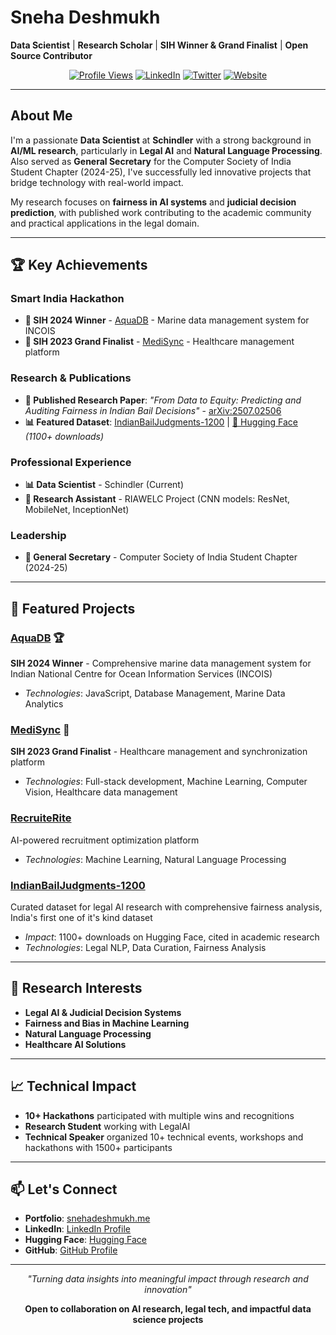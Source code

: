 # Sneha Deshmukh

**Data Scientist** | **Research Scholar** | **SIH Winner & Grand Finalist** | **Open Source Contributor**

<div align="center">

[![Profile Views](https://komarev.com/ghpvc/?username=snehadeshmukh28&label=Profile%20views&color=0e75b6&style=flat)](https://github.com/snehadeshmukh28)
[![LinkedIn](https://img.shields.io/badge/-LinkedIn-blue?style=flat-square&logo=linkedin&logoColor=white)](https://www.linkedin.com/in/snehaadeshmukh/)
[![Twitter](https://img.shields.io/badge/-Twitter-1da1f2?style=flat-square&logo=twitter&logoColor=white)](https://twitter.com/snehdeshmukh)
[![Website](https://img.shields.io/badge/-Portfolio-000000?style=flat-square&logo=vercel&logoColor=white)](https://snehadeshmukh.me)

</div>

---

## About Me

I'm a passionate **Data Scientist** at **Schindler** with a strong background in **AI/ML research**, particularly in **Legal AI** and **Natural Language Processing**. Also served as **General Secretary** for the Computer Society of India Student Chapter (2024-25), I've successfully led innovative projects that bridge technology with real-world impact.

My research focuses on **fairness in AI systems** and **judicial decision prediction**, with published work contributing to the academic community and practical applications in the legal domain.

---

## 🏆 Key Achievements

### **Smart India Hackathon**
- **🥇 SIH 2024 Winner** - [AquaDB](https://github.com/SnehaDeshmukh28/AquaDB) - Marine data management system for INCOIS
- **🥈 SIH 2023 Grand Finalist** - [MediSync](https://github.com/SnehaDeshmukh28/MediSync) - Healthcare management platform

### **Research & Publications**
- **📄 Published Research Paper**: *"From Data to Equity: Predicting and Auditing Fairness in Indian Bail Decisions"* - [arXiv:2507.02506](https://arxiv.org/pdf/2507.02506)
- **📊 Featured Dataset**: [IndianBailJudgments-1200](https://github.com/SnehaDeshmukh28/IndianBailJudgments-1200) | [🤗 Hugging Face](https://huggingface.co/datasets/SnehaDeshmukh/IndianBailJudgments-1200) *(1100+ downloads)*

### **Professional Experience**
- **📊 Data Scientist** - Schindler (Current)
- **🔬 Research Assistant** - RIAWELC Project (CNN models: ResNet, MobileNet, InceptionNet)

### **Leadership**
- **👥 General Secretary** - Computer Society of India Student Chapter (2024-25)

---

## 🚀 Featured Projects

### [AquaDB](https://github.com/SnehaDeshmukh28/AquaDB) 🏆
**SIH 2024 Winner** - Comprehensive marine data management system for Indian National Centre for Ocean Information Services (INCOIS)
- *Technologies*: JavaScript, Database Management, Marine Data Analytics

### [MediSync](https://github.com/SnehaDeshmukh28/MediSync) 🥈
**SIH 2023 Grand Finalist** - Healthcare management and synchronization platform
- *Technologies*: Full-stack development, Machine Learning, Computer Vision, Healthcare data management

### [RecruiteRite](https://github.com/SnehaDeshmukh28/RecruiteRite)
AI-powered recruitment optimization platform
- *Technologies*: Machine Learning, Natural Language Processing

### [IndianBailJudgments-1200](https://github.com/SnehaDeshmukh28/IndianBailJudgments-1200)
Curated dataset for legal AI research with comprehensive fairness analysis, India's first one of it's kind dataset
- *Impact*: 1100+ downloads on Hugging Face, cited in academic research
- *Technologies*: Legal NLP, Data Curation, Fairness Analysis

---

## 🔬 Research Interests

- **Legal AI & Judicial Decision Systems**
- **Fairness and Bias in Machine Learning**
- **Natural Language Processing**
- **Healthcare AI Solutions**

---

## 📈 Technical Impact

- **10+ Hackathons** participated with multiple wins and recognitions
- **Research Student** working with LegalAI
- **Technical Speaker** organized 10+ technical events, workshops and hackathons with 1500+ participants

---

## 📫 Let's Connect

- **Portfolio**: [snehadeshmukh.me](https://snehadeshmukh.me)
- **LinkedIn**: [LinkedIn Profile](https://www.linkedin.com/in/snehaadeshmukh/)
- **Hugging Face**: [Hugging Face](https://huggingface.co/SnehaDeshmukh)
- **GitHub**: [GitHub Profile](https://github.com/SnehaDeshmukh28)

---

<div align="center">

*"Turning data insights into meaningful impact through research and innovation"*

**Open to collaboration on AI research, legal tech, and impactful data science projects**

</div>

